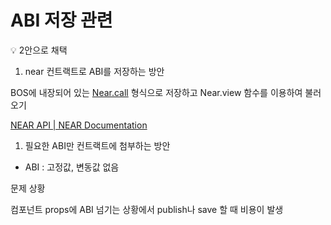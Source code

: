 # ABI 저장 관련

<aside>
💡 2안으로 채택

</aside>

1. near 컨트랙트로 ABI를 저장하는 방안

BOS에 내장되어 있는 [Near.call](http://Near.call) 형식으로 저장하고 Near.view 함수를 이용하여 불러오기

[NEAR API | NEAR Documentation](https://docs.near.org/ko/bos/api/near)

1. 필요한 ABI만 컨트랙트에 첨부하는 방안
- ABI : 고정값, 변동값 없음

문제 상황

컴포넌트 props에 ABI 넘기는 상황에서 publish나 save 할 때 비용이 발생
